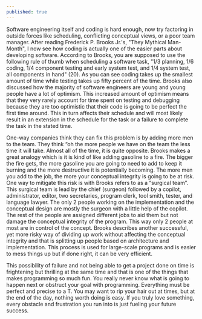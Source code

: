 ```yaml
---
published: true
---
```

Software engineering itself and coding is hard enough, now try factoring in outside forces like scheduling, conflicting conceptual views, or a poor team manager. After reading Frederick P. Brooks Jr.'s, "They Mythical Man-Month", I now see how coding is actually one of the easier parts about developing software. According to Brooks, you are supposed to use the following rule of thumb when scheduling a software task, "1/3 planning, 1/6 coding, 1/4 component testing and early system test, and 1/4 system test, all components in hand" (20). As you can see coding takes up the smallest amount of time while testing takes up fifty percent of the time. Brooks also discussed how the majority of software engineers are young and young people have a lot of optimism. This increased amount of optimism means that they very rarely account for time spent on testing and debugging because they are too optimistic that their code is going to be perfect the first time around. This in turn affects their schedule and will most likely result in an extension in the schedule for the task or a failure to complete the task in the stated time.

One-way companies think they can fix this problem is by adding more men to the team. They think “oh the more people we have on the team the less time it will take. Almost all of the time, it is quite opposite. Brooks makes a great analogy which is it is kind of like adding gasoline to a fire. The bigger the fire gets, the more gasoline you are going to need to add to keep it burning and the more destructive it is potentially becoming. The more men you add to the job, the more your conceptual integrity is going to be at risk. One way to mitigate this risk is with Brooks refers to as a “surgical team”. This surgical team is lead by the chief (surgeon) followed by a copilot, administrator, editor, two secretaries, program clerk, tool smith, tester, and language lawyer. The only 2 people working on the implementation and the conceptual design are mostly the surgeon with a little help of the copilot. The rest of the people are assigned different jobs to aid them but not damage the conceptual integrity of the program. This way only 2 people at most are in control of the concept. Brooks describes another successful, yet more risky way of dividing up work without affecting the conceptual integrity and that is splitting up people based on architecture and implementation. This process is used for large-scale programs and is easier to mess things up but if done right, it can be very efficient. 

This possibility of failure and not being able to get a project done on time is frightening but thrilling at the same time and that is one of the things that makes programming so much fun. You really never know what is going to happen next or obstruct your goal with programming. Everything must be perfect and precise to a T. You may want to rip your hair out at times, but at the end of the day, nothing worth doing is easy. If you truly love something, every obstacle and frustration you run into is just fueling your future success.
